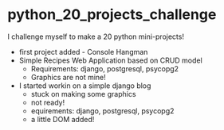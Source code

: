 # python_20_projects_challenge
I challenge myself to make a 20 python mini-projects!
- first project added - Console Hangman
- Simple Recipes Web Application based on CRUD model
  * Requirements: django, postgresql, psycopg2
  * Graphics are not mine!
- I started workin on a simple django blog
  * stuck on making some graphics
  * not ready!
  * equirements: django, postgresql, psycopg2
  * a little DOM added!
